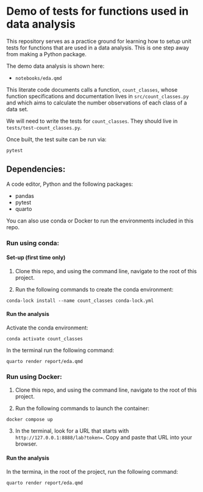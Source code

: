 # Demo of tests for functions used in data analysis

This repository serves as a practice ground for learning how to setup
unit tests for functions that are used in a data analysis.
This is one step away from making a Python package.

The demo data analysis is shown here:
- `notebooks/eda.qmd`

This literate code documents calls a function, `count_classes`, 
whose function specifications and documentation lives in `src/count_classes.py`
and which aims to calculate the number observations of each class of a data set.

We will need to write the tests for `count_classes`.
They should live in `tests/test-count_classes.py`.

Once built, the test suite can be run via:

```
pytest
```

## Dependencies:
A code editor, Python and the following packages:
- pandas
- pytest
- quarto

You can also use conda or Docker to run the environments included in this repo.

### Run using conda:

#### Set-up (first time only)

1. Clone this repo, and using the command line, 
navigate to the root of this project.

2. Run the following commands to create the conda environment:

```
conda-lock install --name count_classes conda-lock.yml
```

#### Run the analysis 

Activate the conda environment:

```
conda activate count_classes
```

In the terminal run the following command:

```
quarto render report/eda.qmd
```

### Run using Docker:

1. Clone this repo, and using the command line, 
navigate to the root of this project.

2. Run the following commands to launch the container:

```
docker compose up
```

3. In the terminal, look for a URL that starts with 
`http://127.0.0.1:8888/lab?token=`. 
Copy and paste that URL into your browser. 

#### Run the analysis 

In the termina, in the root of the project, run the following command:

```
quarto render report/eda.qmd
```
